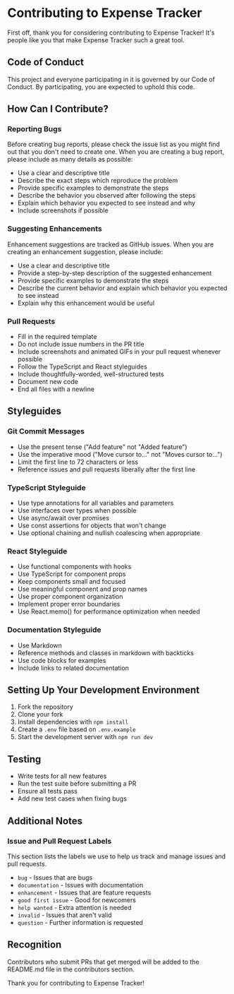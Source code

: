 # Contributing to Expense Tracker

First off, thank you for considering contributing to Expense Tracker! It's people like you that make Expense Tracker such a great tool.

## Code of Conduct

This project and everyone participating in it is governed by our Code of Conduct. By participating, you are expected to uphold this code.

## How Can I Contribute?

### Reporting Bugs

Before creating bug reports, please check the issue list as you might find out that you don't need to create one. When you are creating a bug report, please include as many details as possible:

* Use a clear and descriptive title
* Describe the exact steps which reproduce the problem
* Provide specific examples to demonstrate the steps
* Describe the behavior you observed after following the steps
* Explain which behavior you expected to see instead and why
* Include screenshots if possible

### Suggesting Enhancements

Enhancement suggestions are tracked as GitHub issues. When you are creating an enhancement suggestion, please include:

* Use a clear and descriptive title
* Provide a step-by-step description of the suggested enhancement
* Provide specific examples to demonstrate the steps
* Describe the current behavior and explain which behavior you expected to see instead
* Explain why this enhancement would be useful

### Pull Requests

* Fill in the required template
* Do not include issue numbers in the PR title
* Include screenshots and animated GIFs in your pull request whenever possible
* Follow the TypeScript and React styleguides
* Include thoughtfully-worded, well-structured tests
* Document new code
* End all files with a newline

## Styleguides

### Git Commit Messages

* Use the present tense ("Add feature" not "Added feature")
* Use the imperative mood ("Move cursor to..." not "Moves cursor to...")
* Limit the first line to 72 characters or less
* Reference issues and pull requests liberally after the first line

### TypeScript Styleguide

* Use type annotations for all variables and parameters
* Use interfaces over types when possible
* Use async/await over promises
* Use const assertions for objects that won't change
* Use optional chaining and nullish coalescing when appropriate

### React Styleguide

* Use functional components with hooks
* Use TypeScript for component props
* Keep components small and focused
* Use meaningful component and prop names
* Use proper component organization
* Implement proper error boundaries
* Use React.memo() for performance optimization when needed

### Documentation Styleguide

* Use Markdown
* Reference methods and classes in markdown with backticks
* Use code blocks for examples
* Include links to related documentation

## Setting Up Your Development Environment

1. Fork the repository
2. Clone your fork
3. Install dependencies with `npm install`
4. Create a `.env` file based on `.env.example`
5. Start the development server with `npm run dev`

## Testing

* Write tests for all new features
* Run the test suite before submitting a PR
* Ensure all tests pass
* Add new test cases when fixing bugs

## Additional Notes

### Issue and Pull Request Labels

This section lists the labels we use to help us track and manage issues and pull requests.

* `bug` - Issues that are bugs
* `documentation` - Issues with documentation
* `enhancement` - Issues that are feature requests
* `good first issue` - Good for newcomers
* `help wanted` - Extra attention is needed
* `invalid` - Issues that aren't valid
* `question` - Further information is requested

## Recognition

Contributors who submit PRs that get merged will be added to the README.md file in the contributors section.

Thank you for contributing to Expense Tracker!

